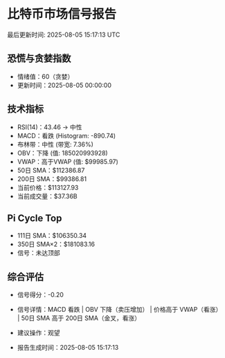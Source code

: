 # 比特币市场信号报告

最后更新时间: 2025-08-05 15:17:13 UTC

## 恐慌与贪婪指数
- 情绪值：60（贪婪）
- 更新时间：2025-08-05 00:00:00

## 技术指标
- RSI(14)：43.46 → 中性
- MACD：看跌 (Histogram: -890.74)
- 布林带：中性 (带宽: 7.36%)
- OBV：下降 (值: 185020993928)
- VWAP：高于VWAP (值: $99985.97)
- 50日 SMA：$112386.87
- 200日 SMA：$99386.81
- 当前价格：$113127.93
- 当前成交量：$37.36B

## Pi Cycle Top
- 111日 SMA：$106350.34
- 350日 SMA×2：$181083.16
- 信号：未达顶部

## 综合评估
- 信号得分：-0.20
- 信号详情：MACD 看跌 | OBV 下降（卖压增加） | 价格高于 VWAP（看涨） | 50日 SMA 高于 200日 SMA（金叉，看涨）
- 建议操作：观望

- 报告生成时间：2025-08-05 15:17:13